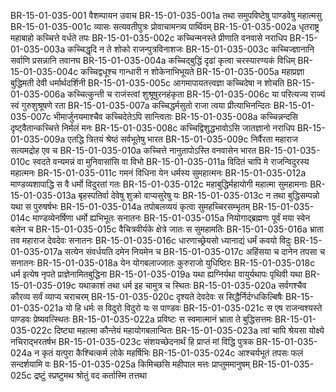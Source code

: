 BR-15-01-035-001	वैशम्पायन उवाच
BR-15-01-035-001a	तथा समुपविष्टेषु पाण्डवेषु महात्मसु
BR-15-01-035-001c	व्यासः सत्यवतीपुत्रः प्रोवाचामन्त्र्य पार्थिवम्
BR-15-01-035-002a	धृतराष्ट्र महाबाहो कच्चित्ते वर्धते तपः
BR-15-01-035-002c	कच्चिन्मनस्ते प्रीणाति वनवासे नराधिप
BR-15-01-035-003a	कच्चिद्धृदि न ते शोको राजन्पुत्रविनाशजः
BR-15-01-035-003c	कच्चिज्ज्ञानानि सर्वाणि प्रसन्नानि तवानघ
BR-15-01-035-004a	कच्चिद्बुद्धिं दृढां कृत्वा चरस्यारण्यकं विधिम्
BR-15-01-035-004c	कच्चिद्वधूश्च गान्धारी न शोकेनाभिभूयते
BR-15-01-035-005a	महाप्रज्ञा बुद्धिमती देवी धर्मार्थदर्शिनी
BR-15-01-035-005c	आगमापायतत्त्वज्ञा कच्चिदेषा न शोचति
BR-15-01-035-006a	कच्चित्कुन्ती च राजंस्त्वां शुश्रूषुरनहंकृता
BR-15-01-035-006c	या परित्यज्य राज्यं स्वं गुरुशुश्रूषणे रता
BR-15-01-035-007a	कच्चिद्धर्मसुतो राजा त्वया प्रीत्याभिनन्दितः
BR-15-01-035-007c	भीमार्जुनयमाश्चैव कच्चिदेतेऽपि सान्त्विताः
BR-15-01-035-008a	कच्चिन्नन्दसि दृष्ट्वैतान्कच्चित्ते निर्मलं मनः
BR-15-01-035-008c	कच्चिद्विशुद्धभावोऽसि जातज्ञानो नराधिप
BR-15-01-035-009a	एतद्धि त्रितयं श्रेष्ठं सर्वभूतेषु भारत
BR-15-01-035-009c	निर्वैरता महाराज सत्यमद्रोह एव च
BR-15-01-035-010a	कच्चित्ते नानुतापोऽस्ति वनवासेन भारत
BR-15-01-035-010c	स्वदते वन्यमन्नं वा मुनिवासांसि वा विभो
BR-15-01-035-011a	विदितं चापि मे राजन्विदुरस्य महात्मनः
BR-15-01-035-011c	गमनं विधिना येन धर्मस्य सुमहात्मनः
BR-15-01-035-012a	माण्डव्यशापाद्धि स वै धर्मो विदुरतां गतः
BR-15-01-035-012c	महाबुद्धिर्महायोगी महात्मा सुमहामनाः
BR-15-01-035-013a	बृहस्पतिर्वा देवेषु शुक्रो वाप्यसुरेषु यः
BR-15-01-035-013c	न तथा बुद्धिसम्पन्नो यथा स पुरुषर्षभः
BR-15-01-035-014a	तपोबलव्ययं कृत्वा सुमहच्चिरसम्भृतम्
BR-15-01-035-014c	माण्डव्येनर्षिणा धर्मो ह्यभिभूतः सनातनः
BR-15-01-035-015a	नियोगाद्ब्रह्मणः पूर्वं मया स्वेन बलेन च
BR-15-01-035-015c	वैचित्रवीर्यके क्षेत्रे जातः स सुमहामतिः
BR-15-01-035-016a	भ्राता तव महाराज देवदेवः सनातनः
BR-15-01-035-016c	धारणाच्छ्रेयसो ध्यानाद्यं धर्मं कवयो विदुः
BR-15-01-035-017a	सत्येन संवर्धयति दमेन नियमेन च
BR-15-01-035-017c	अहिंसया च दानेन तपसा च सनातनः
BR-15-01-035-018a	येन योगबलाज्जातः कुरुराजो युधिष्ठिरः
BR-15-01-035-018c	धर्म इत्येष नृपते प्राज्ञेनामितबुद्धिना
BR-15-01-035-019a	यथा ह्यग्निर्यथा वायुर्यथापः पृथिवी यथा
BR-15-01-035-019c	यथाकाशं तथा धर्म इह चामुत्र च स्थितः
BR-15-01-035-020a	सर्वगश्चैव कौरव्य सर्वं व्याप्य चराचरम्
BR-15-01-035-020c	दृश्यते देवदेवः स सिद्धैर्निर्दग्धकिल्बिषैः
BR-15-01-035-021a	यो हि धर्मः स विदुरो विदुरो यः स पाण्डवः
BR-15-01-035-021c	स एष राजन्वश्यस्ते पाण्डवः प्रेष्यवत्स्थितः
BR-15-01-035-022a	प्रविष्टः स स्वमात्मानं भ्राता ते बुद्धिसत्तमः
BR-15-01-035-022c	दिष्ट्या महात्मा कौन्तेयं महायोगबलान्वितः
BR-15-01-035-023a	त्वां चापि श्रेयसा योक्ष्ये नचिराद्भरतर्षभ
BR-15-01-035-023c	संशयच्छेदनार्थं हि प्राप्तं मां विद्धि पुत्रक
BR-15-01-035-024a	न कृतं यत्पुरा कैश्चित्कर्म लोके महर्षिभिः
BR-15-01-035-024c	आश्चर्यभूतं तपसः फलं सन्दर्शयामि वः
BR-15-01-035-025a	किमिच्छसि महीपाल मत्तः प्राप्तुममानुषम्
BR-15-01-035-025c	द्रष्टुं स्प्रष्टुमथ श्रोतुं वद कर्तास्मि तत्तथा
